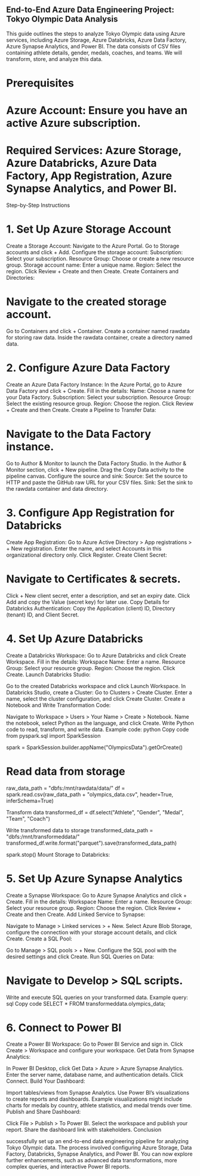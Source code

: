 ## End-to-End Azure Data Engineering Project: Tokyo Olympic Data Analysis
This guide outlines the steps to analyze Tokyo Olympic data using Azure services, including Azure Storage, Azure Databricks, Azure Data Factory, Azure Synapse Analytics, and Power BI. The data consists of CSV files containing athlete details, gender, medals, coaches, and teams. We will transform, store, and analyze this data.

# Prerequisites
# Azure Account: Ensure you have an active Azure subscription.
# Required Services: Azure Storage, Azure Databricks, Azure Data Factory, App Registration, Azure Synapse Analytics, and Power BI.
Step-by-Step Instructions

# 1. Set Up Azure Storage Account
Create a Storage Account:
Navigate to the Azure Portal.
Go to Storage accounts and click + Add.
Configure the storage account:
Subscription: Select your subscription.
Resource Group: Choose or create a new resource group.
Storage account name: Enter a unique name.
Region: Select the region.
Click Review + Create and then Create.
Create Containers and Directories:

# Navigate to the created storage account.
Go to Containers and click + Container.
Create a container named rawdata for storing raw data.
Inside the rawdata container, create a directory named data.

# 2. Configure Azure Data Factory
Create an Azure Data Factory Instance:
In the Azure Portal, go to Azure Data Factory and click + Create.
Fill in the details:
Name: Choose a name for your Data Factory.
Subscription: Select your subscription.
Resource Group: Select the existing resource group.
Region: Choose the region.
Click Review + Create and then Create.
Create a Pipeline to Transfer Data:

# Navigate to the Data Factory instance.
Go to Author & Monitor to launch the Data Factory Studio.
In the Author & Monitor section, click + New pipeline.
Drag the Copy Data activity to the pipeline canvas.
Configure the source and sink:
Source: Set the source to HTTP and paste the GitHub raw URL for your CSV files.
Sink: Set the sink to the rawdata container and data directory.

# 3. Configure App Registration for Databricks
Create App Registration:
Go to Azure Active Directory > App registrations > + New registration.
Enter the name, and select Accounts in this organizational directory only.
Click Register.
Create Client Secret:

# Navigate to Certificates & secrets.
Click + New client secret, enter a description, and set an expiry date.
Click Add and copy the Value (secret key) for later use.
Copy Details for Databricks Authentication:
Copy the Application (client) ID, Directory (tenant) ID, and Client Secret.

# 4. Set Up Azure Databricks
Create a Databricks Workspace:
Go to Azure Databricks and click Create Workspace.
Fill in the details:
Workspace Name: Enter a name.
Resource Group: Select your resource group.
Region: Choose the region.
Click Create.
Launch Databricks Studio:

Go to the created Databricks workspace and click Launch Workspace.
In Databricks Studio, create a Cluster:
Go to Clusters > Create Cluster.
Enter a name, select the cluster configuration, and click Create Cluster.
Create a Notebook and Write Transformation Code:

Navigate to Workspace > Users > Your Name > Create > Notebook.
Name the notebook, select Python as the language, and click Create.
Write Python code to read, transform, and write data. Example code:
python
Copy code
from pyspark.sql import SparkSession

spark = SparkSession.builder.appName("OlympicsData").getOrCreate()

# Read data from storage
raw_data_path = "dbfs:/mnt/rawdata/data/"
df = spark.read.csv(raw_data_path + "olympics_data.csv", header=True, inferSchema=True)

Transform data
transformed_df = df.select("Athlete", "Gender", "Medal", "Team", "Coach")

Write transformed data to storage
transformed_data_path = "dbfs:/mnt/transformeddata/"
transformed_df.write.format("parquet").save(transformed_data_path)

spark.stop()
Mount Storage to Databricks:

# 5. Set Up Azure Synapse Analytics
Create a Synapse Workspace:
Go to Azure Synapse Analytics and click + Create.
Fill in the details:
Workspace Name: Enter a name.
Resource Group: Select your resource group.
Region: Choose the region.
Click Review + Create and then Create.
Add Linked Service to Synapse:

Navigate to Manage > Linked services > + New.
Select Azure Blob Storage, configure the connection with your storage account details, and click Create.
Create a SQL Pool:

Go to Manage > SQL pools > + New.
Configure the SQL pool with the desired settings and click Create.
Run SQL Queries on Data:

# Navigate to Develop > SQL scripts.
Write and execute SQL queries on your transformed data. Example query:
sql
Copy code
SELECT * FROM transformeddata.olympics_data;

# 6. Connect to Power BI
Create a Power BI Workspace:
Go to Power BI Service and sign in.
Click Create > Workspace and configure your workspace.
Get Data from Synapse Analytics:

In Power BI Desktop, click Get Data > Azure > Azure Synapse Analytics.
Enter the server name, database name, and authentication details. Click Connect.
Build Your Dashboard:

Import tables/views from Synapse Analytics.
Use Power BI’s visualizations to create reports and dashboards.
Example visualizations might include charts for medals by country, athlete statistics, and medal trends over time.
Publish and Share Dashboard:

Click File > Publish > To Power BI.
Select the workspace and publish your report. Share the dashboard link with stakeholders.
Conclusion

successfully set up an end-to-end data engineering pipeline for analyzing Tokyo Olympic data. The process involved configuring Azure Storage, Data Factory, Databricks, Synapse Analytics, and Power BI. You can now explore further enhancements, such as advanced data transformations, more complex queries, and interactive Power BI reports.

